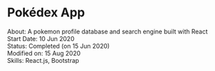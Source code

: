 # Pokédex App

About: A pokemon profile database and search engine built with React <br>
Start Date: 10 Jun 2020 <br>
Status: Completed (on 15 Jun 2020) <br>
Modified on: 15 Aug 2020 <br>
Skills: React.js, Bootstrap
